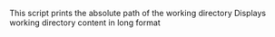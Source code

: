 This script prints the absolute path of the working directory
Displays working directory content in long format
